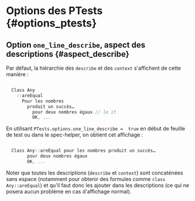 # Options des PTests {#options_ptests}



## Option `one_line_describe`, aspect des descriptions {#aspect_describe}

Par défaut, la hiérarchie des `describe` et des `context` s'affichent de cette manière :

```js

  Class Any
    ::areEqual
      Pour les nombres
        produit un succès…
          pour deux nombres égaux // le it
          OK, ...

```

En utilisant `PTests.options.one_line_describe =  true` en début de feuille de test ou dans le spec-helper, on obtient cet affichage :

```js

  Class Any::areEqual pour les nombres produit un succès…
        pour deux nombres égaux
        OK, ...

```

Noter que toutes les descriptions (`describe` et `context`) sont concaténées sans espace (notamment pour obtenir des formules comme `class Any::areEqual`) et qu'il faut donc les ajouter dans les descriptions (ce qui ne posera aucun problème en cas d'affichage normal).
